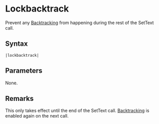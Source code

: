 # Lockbacktrack

Prevent any [Backtracking](../../Related%20Systems/Backtracking.md) from happening during the rest of the SetText call.

## Syntax

````
|lockbacktrack|
````

## Parameters

None.

## Remarks

This only takes effect until the end of the SetText call. [Backtracking](../../Related%20Systems/Backtracking.md) is enabled again on the next call.

